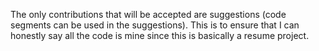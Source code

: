 The only contributions that will be accepted are suggestions (code segments can be used in the suggestions).
This is to ensure that I can honestly say all the code is mine since this is basically a resume project.
